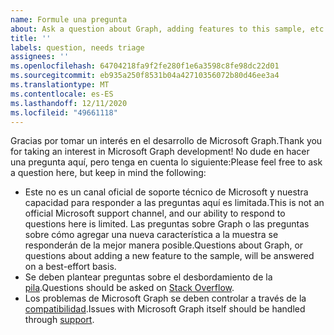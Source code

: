 ```yaml
---
name: Formule una pregunta
about: Ask a question about Graph, adding features to this sample, etc.
title: ''
labels: question, needs triage
assignees: ''
ms.openlocfilehash: 64704218fa9f2fe280f1e6a3598c8fe98dc22d01
ms.sourcegitcommit: eb935a250f8531b04a42710356072b80d46ee3a4
ms.translationtype: MT
ms.contentlocale: es-ES
ms.lasthandoff: 12/11/2020
ms.locfileid: "49661118"
---
```

<span data-ttu-id="6f8c8-102">Gracias por tomar un interés en el desarrollo de Microsoft Graph.</span><span class="sxs-lookup"><span data-stu-id="6f8c8-102">Thank you for taking an interest in Microsoft Graph development!</span></span> <span data-ttu-id="6f8c8-103">No dude en hacer una pregunta aquí, pero tenga en cuenta lo siguiente:</span><span class="sxs-lookup"><span data-stu-id="6f8c8-103">Please feel free to ask a question here, but keep in mind the following:</span></span>

- <span data-ttu-id="6f8c8-104">Este no es un canal oficial de soporte técnico de Microsoft y nuestra capacidad para responder a las preguntas aquí es limitada.</span><span class="sxs-lookup"><span data-stu-id="6f8c8-104">This is not an official Microsoft support channel, and our ability to respond to questions here is limited.</span></span> <span data-ttu-id="6f8c8-105">Las preguntas sobre Graph o las preguntas sobre cómo agregar una nueva característica a la muestra se responderán de la mejor manera posible.</span><span class="sxs-lookup"><span data-stu-id="6f8c8-105">Questions about Graph, or questions about adding a new feature to the sample, will be answered on a best-effort basis.</span></span>
- <span data-ttu-id="6f8c8-106">Se deben plantear preguntas sobre el desbordamiento de la [pila](https://stackoverflow.com/questions/tagged/microsoft-graph).</span><span class="sxs-lookup"><span data-stu-id="6f8c8-106">Questions should be asked on [Stack Overflow](https://stackoverflow.com/questions/tagged/microsoft-graph).</span></span>
- <span data-ttu-id="6f8c8-107">Los problemas de Microsoft Graph se deben controlar a través de la [compatibilidad](https://developer.microsoft.com/graph/support).</span><span class="sxs-lookup"><span data-stu-id="6f8c8-107">Issues with Microsoft Graph itself should be handled through [support](https://developer.microsoft.com/graph/support).</span></span>
